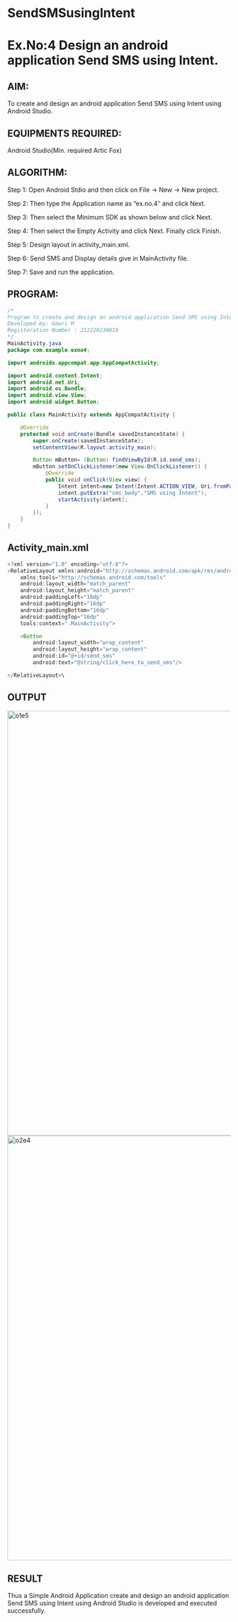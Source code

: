 # SendSMSusingIntent
# Ex.No:4 Design an android application Send SMS using Intent.
## AIM:
To create and design an android application Send SMS using Intent using Android Studio.

## EQUIPMENTS REQUIRED:
Android Studio(Min. required Artic Fox)

## ALGORITHM:
Step 1: Open Android Stdio and then click on File -> New -> New project.

Step 2: Then type the Application name as “ex.no.4″ and click Next.

Step 3: Then select the Minimum SDK as shown below and click Next.

Step 4: Then select the Empty Activity and click Next. Finally click Finish.

Step 5: Design layout in activity_main.xml.

Step 6: Send SMS and Display details give in MainActivity file.

Step 7: Save and run the application.

## PROGRAM:
```java
/*
Program to create and design an android application Send SMS using Intent.
Developed by: Gowri M
Registeration Number : 212220230019
*/
MainActivity.java
package com.example.exno4;

import androidx.appcompat.app.AppCompatActivity;

import android.content.Intent;
import android.net.Uri;
import android.os.Bundle;
import android.view.View;
import android.widget.Button;

public class MainActivity extends AppCompatActivity {

    @Override
    protected void onCreate(Bundle savedInstanceState) {
        super.onCreate(savedInstanceState);
        setContentView(R.layout.activity_main);

        Button mButton= (Button) findViewById(R.id.send_sms);
        mButton.setOnClickListener(new View.OnClickListener() {
            @Override
            public void onClick(View view) {
                Intent intent=new Intent(Intent.ACTION_VIEW, Uri.fromParts("sms","9994934716",null));
                intent.putExtra("sms_body","SMS using Intent");
                startActivity(intent);
            }
        });
    }
}
```
## Activity_main.xml
```java
<?xml version="1.0" encoding="utf-8"?>
<RelativeLayout xmlns:android="http://schemas.android.com/apk/res/android"
    xmlns:tools="http://schemas.android.com/tools"
    android:layout_width="match_parent"
    android:layout_height="match_parent"
    android:paddingLeft="16dp"
    android:paddingRight="16dp"
    android:paddingBottom="16dp"
    android:paddingTop="16dp"
    tools:context=".MainActivity">

    <Button
        android:layout_width="wrap_content"
        android:layout_height="wrap_content"
        android:id="@+id/send_sms"
        android:text="@string/click_here_to_send_sms"/>

</RelativeLayout>\
```
## OUTPUT
<img width="960" alt="o1e5" src="https://user-images.githubusercontent.com/75234946/166448282-fe5a0615-fd4c-4518-9dd4-88a22842bfbf.png">
<img width="960" alt="o2e4" src="https://user-images.githubusercontent.com/75234946/166448361-1794e52d-554a-407b-9a41-c5cc794cd4b0.png">


## RESULT
Thus a Simple Android Application create and design an android application Send SMS using Intent using Android Studio is developed and executed successfully.
